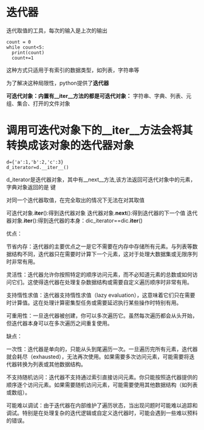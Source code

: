 # 迭代器
迭代取值的工具，每次的输入是上次的输出

```
count = 0
while count<5:
  print(count)
  count+=1

```

这种方式只适用于有索引的数据类型，如列表，字符串等

为了解决这种局限性，python提供了**迭代器**

**可迭代对象：内置有__iter__方法的都是可迭代对象：**
字符串、字典、列表、元组、集合、打开的文件对象

# 调用可迭代对象下的__iter__方法会将其转换成该对象的迭代器对象

```
d={'a':1,'b':2,'c':3}
d_iterator=d.__iter__()

```
d_iterator是迭代器对象，其中有__next__方法,该方法返回可迭代对象中的元素，字典对象返回的是 键

对同一个迭代器取值，在完全取出的情况下无法在对其取值

可迭代对象.__iter__():得到迭代器对象
迭代器对象.__next__():得到迭代器的下一个值
迭代器对象.__iter__():得到迭代器的本身：dic_iterator==dic.__iter__()


优点：

节省内存：迭代器的主要优点之一是它不需要在内存中存储所有元素。与列表等数据结构不同，迭代器只在需要时计算下一个元素，这对于处理大数据集或无限序列时非常有用。

灵活性：迭代器允许你按照特定的顺序访问元素，而不必知道元素的总数或如何访问它们。这使得迭代器在处理复杂数据结构或需要自定义遍历顺序时非常有用。

支持惰性求值：迭代器支持惰性求值（lazy evaluation），这意味着它们只在需要时计算值。这在处理计算密集型任务或需要延迟执行某些操作时特别有用。

可重用性：一旦迭代器被创建，你可以多次遍历它。虽然每次遍历都会从头开始，但迭代器本身可以在多次遍历之间重复使用。

缺点：

一次性：迭代器是单向的，只能从头到尾遍历一次。一旦遍历完所有元素，迭代器就会耗尽（exhausted），无法再次使用。如果需要多次访问元素，可能需要将迭代器转换为列表或其他数据结构。

不支持随机访问：迭代器不支持通过索引直接访问元素。你只能按照迭代器提供的顺序逐个访问元素。如果需要随机访问元素，可能需要使用其他数据结构（如列表或数组）。

可能难以调试：由于迭代器在内部维护了遍历状态，当出现问题时可能难以追踪和调试。特别是在处理复杂的迭代逻辑或自定义迭代器时，可能会遇到一些难以预料的错误。